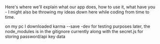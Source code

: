 Here's where we'll explain what our app does, how to use it, what have you - I might also be throwing my ideas down here while coding from time to time.

on my pc I downloaded karma --save -dev for testing purposes later, the node_modules is in the gitignore currently along with the secret.js for storing password/api key data